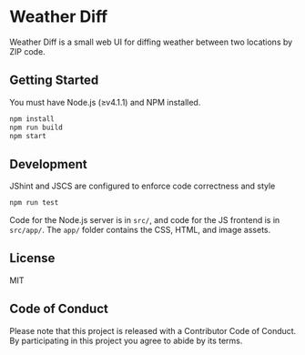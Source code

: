 # Weather Diff

Weather Diff is a small web UI for diffing weather between two locations by ZIP code.

## Getting Started

You must have Node.js (≥v4.1.1) and NPM installed.

```bash
npm install
npm run build
npm start
```

## Development

JShint and JSCS are configured to enforce code correctness and style

```bash
npm run test
```

Code for the Node.js server is in `src/`, and code for the JS frontend is in `src/app/`. The `app/` folder contains the CSS, HTML, and image assets.

## License

MIT

## Code of Conduct

Please note that this project is released with a Contributor Code of Conduct. By participating in this project you agree to abide by its terms.
